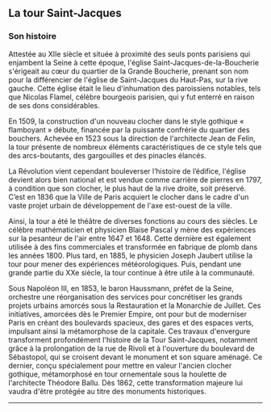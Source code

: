 ## La tour Saint-Jacques

### Son histoire

Attestée au XIIe siècle et située à proximité des seuls ponts parisiens qui enjambent la Seine à cette époque, l'église Saint-Jacques-de-la-Boucherie s'érigeait au cœur du quartier de la Grande Boucherie, prenant son nom pour la différencier de l'église de Saint-Jacques du Haut-Pas, sur la rive gauche. Cette église était le lieu d'inhumation des paroissiens notables, tels que Nicolas Flamel, célèbre bourgeois parisien, qui y fut enterré en raison de ses dons considérables.

En 1509, la construction d'un nouveau clocher dans le style gothique « flamboyant » débute, financée par la puissante confrérie du quartier des bouchers. Achevée en 1523 sous la direction de l'architecte Jean de Felin, la tour présente de nombreux éléments caractéristiques de ce style tels que des arcs-boutants, des gargouilles et des pinacles élancés.

La Révolution vient cependant bouleverser l’histoire de l’édifice, l'église devient alors bien national et est vendue comme carrière de pierres en 1797, à condition que son clocher, le plus haut de la rive droite, soit préservé. C’est en 1836 que la Ville de Paris acquiert le clocher dans le cadre d'un vaste projet urbain de développement de l'axe est-ouest de la ville.

Ainsi, la tour a été le théâtre de diverses fonctions au cours des siècles. Le célèbre mathématicien et physicien Blaise Pascal y mène des expériences sur la pesanteur de l'air entre 1647 et 1648. Cette dernière est également utilisée à des fins commerciales et transformée en fabrique de plomb dans les années 1800. Plus tard, en 1885, le physicien Joseph Jaubert utilise la tour pour mener des expériences météorologiques. Puis, pendant une grande partie du XXe siècle, la tour continue à être utile à la communauté.

Sous Napoléon III, en 1853, le baron Haussmann, préfet de la Seine, orchestre une réorganisation des services pour concrétiser les grands projets urbains amorcés sous la Restauration et la Monarchie de Juillet. Ces initiatives, amorcées dès le Premier Empire, ont pour but de moderniser Paris en créant des boulevards spacieux, des gares et des espaces verts, impulsant ainsi la métamorphose de la capitale.
Ces travaux d'envergure transforment profondément l'histoire de la Tour Saint-Jacques, notamment grâce à la prolongation de la rue de Rivoli et à l'ouverture du boulevard de Sébastopol, qui se croisent devant le monument et son square aménagé. Ce dernier, conçu spécialement pour mettre en valeur l'ancien clocher gothique, métamorphosé en tour ornementale sous la houlette de l'architecte Théodore Ballu. Dès 1862, cette transformation majeure lui vaudra d'être protégée au titre des monuments historiques.

---

